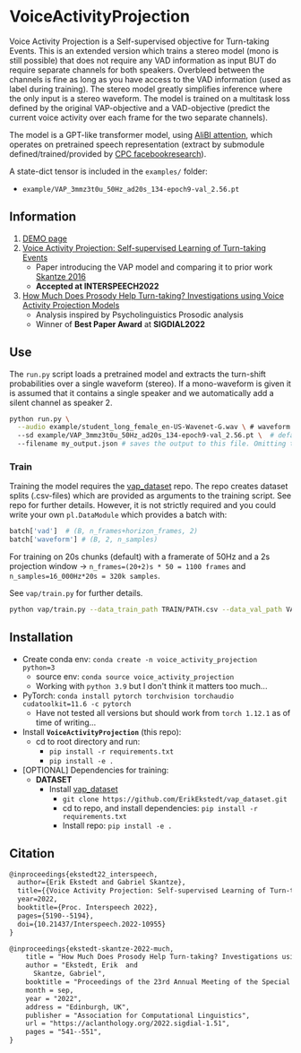 # VoiceActivityProjection

Voice Activity Projection is a Self-supervised objective for Turn-taking Events. This is an extended version which trains a stereo model (mono is still possible) that does not require any VAD information as input BUT do require separate channels for both speakers. Overbleed between the channels is fine as long as you have access to the VAD information (used as label during training). The stereo model greatly simplifies inference where the only input is a stereo waveform. The model is trained on a multitask loss defined by the original VAP-objective and a VAD-objective (predict the current voice activity over each frame for the two separate channels).

The model is a GPT-like transformer model, using [AliBI attention](https://ofir.io/train_short_test_long.pdf), which operates on pretrained speech representation (extract by submodule defined/trained/provided by [CPC facebookresearch](https://github.com/facebookresearch/CPC_audio)).

A state-dict tensor is included in the `examples/` folder:
* `example/VAP_3mmz3t0u_50Hz_ad20s_134-epoch9-val_2.56.pt`

## Information

1. [DEMO page](https://erikekstedt.github.io/VAP/)
2. [Voice Activity Projection: Self-supervised Learning of Turn-taking Events](https://arxiv.org/abs/2205.09812)
    * Paper introducing the VAP model and comparing it to prior work [Skantze 2016]()
    * **Accepted at INTERSPEECH2022**
3. [How Much Does Prosody Help Turn-taking? Investigations using Voice Activity Projection Models](https://arxiv.org/abs/2209.05161)
    * Analysis inspired by Psycholinguistics Prosodic analysis
    * Winner of **Best Paper Award** at **SIGDIAL2022**

## Use

The `run.py` script loads a pretrained model and extracts the turn-shift probabilities over a single waveform (stereo). If a mono-waveform is given it is assumed that it contains a single speaker and we automatically add a silent channel as speaker 2.

```bash
python run.py \
  --audio example/student_long_female_en-US-Wavenet-G.wav \ # waveform
  --sd example/VAP_3mmz3t0u_50Hz_ad20s_134-epoch9-val_2.56.pt \  # default state dict
  --filename my_output.json # saves the output to this file. Omitting this flag saves output to ./{AUDIO_FILENAME}.json
```

### Train

Training the model requires the [vap_dataset](https://github.com/ErikEkstedt/vap_dataset) repo. The repo creates dataset splits (.csv-files) which are provided as arguments to the training script. See repo for further details. However, it is not strictly required and you could write your own `pl.DataModule` which provides a batch with: 

```python
batch['vad']  # (B, n_frames+horizon_frames, 2)
batch['waveform'] # (B, 2, n_samples) 
```

For training on 20s chunks (default) with a framerate of 50Hz and a 2s projection window -> `n_frames=(20+2)s * 50 = 1100 frames` and `n_samples=16_000Hz*20s = 320k samples`.


See `vap/train.py` for further details.

```bash
python vap/train.py --data_train_path TRAIN/PATH.csv --data_val_path VAL/PATH.csv
```

## Installation

* Create conda env: `conda create -n voice_activity_projection python=3`
  - source env: `conda source voice_activity_projection`
  - Working with `python 3.9` but I don't think it matters too much...
* PyTorch: `conda install pytorch torchvision torchaudio cudatoolkit=11.6 -c pytorch`
    - Have not tested all versions but should work from `torch 1.12.1` as of time of writing...
* Install **`VoiceActivityProjection`** (this repo):
  * cd to root directory and run:
    * `pip install -r requirements.txt`
    * `pip install -e .`
* [OPTIONAL] Dependencies for training:
  * **DATASET**
    * Install [vap_dataset](https://github.com/ErikEkstedt/vap_dataset)
      * `git clone https://github.com/ErikEkstedt/vap_dataset.git`
      * cd to repo, and install dependencies: `pip install -r requirements.txt`
      * Install repo: `pip install -e .`


## Citation

```latex
@inproceedings{ekstedt22_interspeech,
  author={Erik Ekstedt and Gabriel Skantze},
  title={{Voice Activity Projection: Self-supervised Learning of Turn-taking Events}},
  year=2022,
  booktitle={Proc. Interspeech 2022},
  pages={5190--5194},
  doi={10.21437/Interspeech.2022-10955}
}
```

```latex
@inproceedings{ekstedt-skantze-2022-much,
    title = "How Much Does Prosody Help Turn-taking? Investigations using Voice Activity Projection Models",
    author = "Ekstedt, Erik  and
      Skantze, Gabriel",
    booktitle = "Proceedings of the 23rd Annual Meeting of the Special Interest Group on Discourse and Dialogue",
    month = sep,
    year = "2022",
    address = "Edinburgh, UK",
    publisher = "Association for Computational Linguistics",
    url = "https://aclanthology.org/2022.sigdial-1.51",
    pages = "541--551",
}
```

